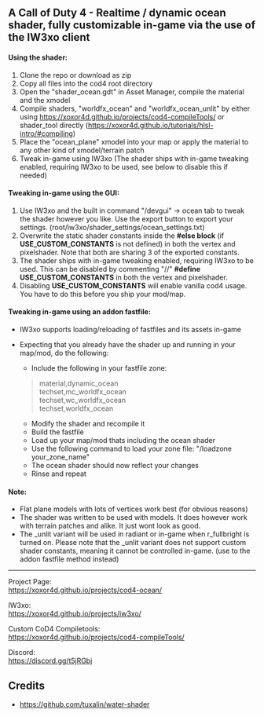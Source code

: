 ## A Call of Duty 4 - Realtime / dynamic ocean shader, fully customizable in-game via the use of the IW3xo client

#### Using the shader:
1. Clone the repo or download as zip
2. Copy all files into the cod4 root directory
3. Open the "shader_ocean.gdt" in Asset Manager, compile the material and the xmodel
4. Compile shaders, "worldfx_ocean" and "worldfx_ocean_unlit" by either using https://xoxor4d.github.io/projects/cod4-compileTools/ or shader_tool directly (https://xoxor4d.github.io/tutorials/hlsl-intro/#compiling)
5. Place the "ocean_plane" xmodel into your map or apply the material to any other kind of xmodel/terrain patch
6. Tweak in-game using IW3xo (The shader ships with in-game tweaking enabled, requiring IW3xo to be used, see below to disable this if needed)

#### Tweaking in-game using the GUI:
1. Use IW3xo and the built in command "/devgui" -> ocean tab to tweak the shader however you like. Use the export button to export your settings. (root/iw3xo/shader_settings/ocean_settings.txt)
2. Overwrite the static shader constants inside the __#else block__ (if __USE_CUSTOM_CONSTANTS__ is not defined) in both the vertex and pixelshader. Note that both are sharing 3 of the exported constants.
3. The shader ships with in-game tweaking enabled, requiring IW3xo to be used. This can be disabled by commenting "//" __#define USE_CUSTOM_CONSTANTS__ in both the vertex and pixelshader.
4. Disabling __USE_CUSTOM_CONSTANTS__ will enable vanilla cod4 usage. You have to do this before you ship your mod/map. 

#### Tweaking in-game using an addon fastfile:
- IW3xo supports loading/reloading of fastfiles and its assets in-game
- Expecting that you already have the shader up and running in your map/mod, do the following:
  - Include the following in your fastfile zone:

  > material,dynamic_ocean  
  > techset,mc_worldfx_ocean  
  > techset,wc_worldfx_ocean  
  > techset,worldfx_ocean  

  - Modify the shader and recompile it
  - Build the fastfile
  - Load up your map/mod thats including the ocean shader
  - Use the following command to load your zone file: "/loadzone your_zone_name"
  - The ocean shader should now reflect your changes
  - Rinse and repeat

#### Note:
- Flat plane models with lots of vertices work best (for obvious reasons)
- The shader was written to be used with models. It does however work with terrain patches and alike. It just wont look as good.
- The _unlit variant will be used in radiant or in-game when r_fullbright is turned on. Please note that the _unlit variant does not support custom shader constants, meaning it cannot be controlled in-game. (use to the addon fastfile method instead) 

___

Project Page:  
https://xoxor4d.github.io/projects/cod4-ocean/

IW3xo:  
https://xoxor4d.github.io/projects/iw3xo/

Custom CoD4 Compiletools:  
https://xoxor4d.github.io/projects/cod4-compileTools/

Discord:  
https://discord.gg/t5jRGbj

## Credits
- https://github.com/tuxalin/water-shader
